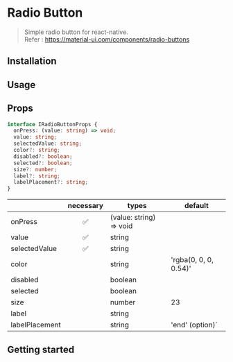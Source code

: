 # Radio Button

<!--
[![Npm Version](http://img.shields.io/npm/v/@dooboo-ui/native-search-input.svg?style=flat-square)](https://npmjs.org/package/@dooboo-ui/native-search-input)
[![Downloads](http://img.shields.io/npm/dm/@dooboo-ui/native-search-input.svg?style=flat-square)](https://npmjs.org/package/@dooboo-ui/native-search-input)
-->

> Simple radio button for react-native.  
> Refer : <https://material-ui.com/components/radio-buttons>

## Installation

<!--
```sh
yarn add @dooboo-ui/native
```

or

```sh
yarn add @dooboo-ui/native-search-input
```
-->

## Usage

<!--
![](https://i.imgur.com/t84mZ1e.gif)

- debounced input
- reset button
- customizable icon
-->

## Props

```ts
interface IRadioButtonProps {
  onPress: (value: string) => void;
  value: string;
  selectedValue: string;
  color?: string;
  disabled?: boolean;
  selected?: boolean;
  size?: number;
  label?: string;
  labelPlacement?: string;
}
```

|                |     necessary      | types                   | default                                |
| -------------- | :----------------: | ----------------------- | -------------------------------------- |
| onPress        | :white_check_mark: | (value: string) => void |                                        |
| value          | :white_check_mark: | string                  |                                        |
| selectedValue  | :white_check_mark: | string                  |                                        |
| color          |                    | string                  | 'rgba(0, 0, 0, 0.54)'                  |
| disabled       |                    | boolean                 |                                        |
| selected       |                    | boolean                 |                                        |
| size           |                    | number                  | 23                                     |
| label          |                    | string                  |                                        |
| labelPlacement |                    | string                  | 'end' (option)`|'top'|'start'|'bottom` |

## Getting started

<!--
- Import

  ```tsx
  import { SearchInput } from '@dooboo-ui/native';
  // or
  import SearchInput from '@dooboo-ui/native-search-input';
  ```

- Usage
  ```tsx
  const SearchInputWithState = () => {
    const [value, setValue] = useState('');
    return (
      <>
        <SearchInput
          value={value}
          onDebounceOrOnReset={setValue}
          debounceDelay={number('delay', 400)}
          placeholderText={text('placeholder', '')}
        />
        <Value>{`value (after debounced delay) : ${value}`}</Value>
      </>
    );
  };
  ```
-->
